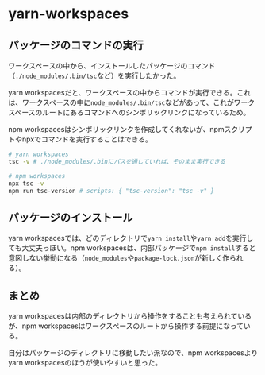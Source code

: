 # yarn-workspaces

## パッケージのコマンドの実行

ワークスペースの中から、インストールしたパッケージのコマンド（`./node_modules/.bin/tsc`など）を実行したかった。

yarn workspacesだと、ワークスペースの中からコマンドが実行できる。これは、ワークスペースの中に`node_modules/.bin/tsc`などがあって、これがワークスペースのルートにあるコマンドへのシンボリックリンクになっているため。

npm workspacesはシンボリックリンクを作成してくれないが、npmスクリプトやnpxでコマンドを実行することはできる。

```bash
# yarn workspaces
tsc -v # ./node_modules/.binにパスを通していれば、そのまま実行できる

# npm workspaces
npx tsc -v
npm run tsc-version # scripts: { "tsc-version": "tsc -v" }
```

## パッケージのインストール

yarn workspacesでは、どのディレクトリで`yarn install`や`yarn add`を実行しても大丈夫っぽい。npm workspacesは、内部パッケージで`npm install`すると意図しない挙動になる（`node_modules`や`package-lock.json`が新しく作られる）。

## まとめ

yarn workspacesは内部のディレクトリから操作をすることも考えられているが、npm workspacesはワークスペースのルートから操作する前提になっている。

自分はパッケージのディレクトリに移動したい派なので、npm workspacesよりyarn workspacesのほうが使いやすいと思った。
